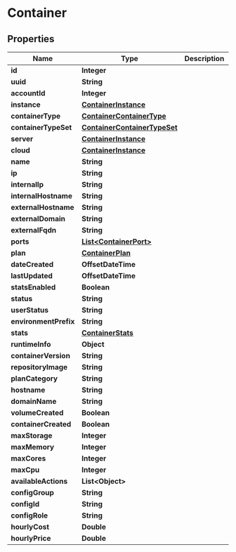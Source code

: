 

# Container

## Properties

Name | Type | Description | Notes
------------ | ------------- | ------------- | -------------
**id** | **Integer** |  |  [optional]
**uuid** | **String** |  |  [optional]
**accountId** | **Integer** |  |  [optional]
**instance** | [**ContainerInstance**](ContainerInstance.md) |  |  [optional]
**containerType** | [**ContainerContainerType**](ContainerContainerType.md) |  |  [optional]
**containerTypeSet** | [**ContainerContainerTypeSet**](ContainerContainerTypeSet.md) |  |  [optional]
**server** | [**ContainerInstance**](ContainerInstance.md) |  |  [optional]
**cloud** | [**ContainerInstance**](ContainerInstance.md) |  |  [optional]
**name** | **String** |  |  [optional]
**ip** | **String** |  |  [optional]
**internalIp** | **String** |  |  [optional]
**internalHostname** | **String** |  |  [optional]
**externalHostname** | **String** |  |  [optional]
**externalDomain** | **String** |  |  [optional]
**externalFqdn** | **String** |  |  [optional]
**ports** | [**List&lt;ContainerPort&gt;**](ContainerPort.md) |  |  [optional]
**plan** | [**ContainerPlan**](ContainerPlan.md) |  |  [optional]
**dateCreated** | **OffsetDateTime** |  |  [optional]
**lastUpdated** | **OffsetDateTime** |  |  [optional]
**statsEnabled** | **Boolean** |  |  [optional]
**status** | **String** |  |  [optional]
**userStatus** | **String** |  |  [optional]
**environmentPrefix** | **String** |  |  [optional]
**stats** | [**ContainerStats**](ContainerStats.md) |  |  [optional]
**runtimeInfo** | **Object** |  |  [optional]
**containerVersion** | **String** |  |  [optional]
**repositoryImage** | **String** |  |  [optional]
**planCategory** | **String** |  |  [optional]
**hostname** | **String** |  |  [optional]
**domainName** | **String** |  |  [optional]
**volumeCreated** | **Boolean** |  |  [optional]
**containerCreated** | **Boolean** |  |  [optional]
**maxStorage** | **Integer** |  |  [optional]
**maxMemory** | **Integer** |  |  [optional]
**maxCores** | **Integer** |  |  [optional]
**maxCpu** | **Integer** |  |  [optional]
**availableActions** | **List&lt;Object&gt;** |  |  [optional]
**configGroup** | **String** |  |  [optional]
**configId** | **String** |  |  [optional]
**configRole** | **String** |  |  [optional]
**hourlyCost** | **Double** |  |  [optional]
**hourlyPrice** | **Double** |  |  [optional]




